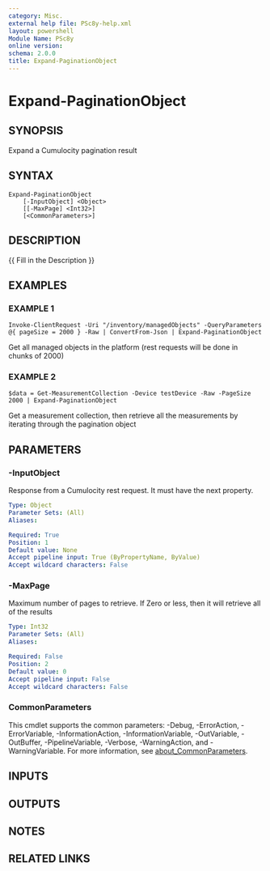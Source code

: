 ```yaml
---
category: Misc.
external help file: PSc8y-help.xml
layout: powershell
Module Name: PSc8y
online version:
schema: 2.0.0
title: Expand-PaginationObject
---
```


# Expand-PaginationObject

## SYNOPSIS
Expand a Cumulocity pagination result

## SYNTAX

```
Expand-PaginationObject
	[-InputObject] <Object>
	[[-MaxPage] <Int32>]
	[<CommonParameters>]
```

## DESCRIPTION
{{ Fill in the Description }}

## EXAMPLES

### EXAMPLE 1
```
Invoke-ClientRequest -Uri "/inventory/managedObjects" -QueryParameters @{ pageSize = 2000 } -Raw | ConvertFrom-Json | Expand-PaginationObject
```

Get all managed objects in the platform (rest requests will be done in chunks of 2000)

### EXAMPLE 2
```
$data = Get-MeasurementCollection -Device testDevice -Raw -PageSize 2000 | Expand-PaginationObject
```

Get a measurement collection, then retrieve all the measurements by iterating through the pagination object

## PARAMETERS

### -InputObject
Response from a Cumulocity rest request.
It must have the next property.

```yaml
Type: Object
Parameter Sets: (All)
Aliases:

Required: True
Position: 1
Default value: None
Accept pipeline input: True (ByPropertyName, ByValue)
Accept wildcard characters: False
```

### -MaxPage
Maximum number of pages to retrieve.
If Zero or less, then it will retrieve all of the results

```yaml
Type: Int32
Parameter Sets: (All)
Aliases:

Required: False
Position: 2
Default value: 0
Accept pipeline input: False
Accept wildcard characters: False
```

### CommonParameters
This cmdlet supports the common parameters: -Debug, -ErrorAction, -ErrorVariable, -InformationAction, -InformationVariable, -OutVariable, -OutBuffer, -PipelineVariable, -Verbose, -WarningAction, and -WarningVariable. For more information, see [about_CommonParameters](http://go.microsoft.com/fwlink/?LinkID=113216).

## INPUTS

## OUTPUTS

## NOTES

## RELATED LINKS
